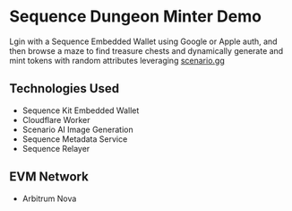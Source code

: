 # Sequence Dungeon Minter Demo

Lgin with a Sequence Embedded Wallet using Google or Apple auth, and then browse a maze to find treasure chests and dynamically generate and mint tokens with random attributes leveraging [scenario.gg](https://www.scenario.com/)

## Technologies Used

- Sequence Kit Embedded Wallet
- Cloudflare Worker
- Scenario AI Image Generation
- Sequence Metadata Service
- Sequence Relayer

## EVM Network

- Arbitrum Nova
